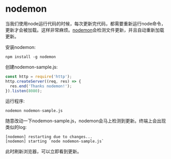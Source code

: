 # nodemon
当我们使用node运行代码的时候，每次更新完代码，都需要重新运行node命令，更新才会被加载。这样非常麻烦。[nodemon](https://nodemon.io/)会检测文件更新，并且自动重新加载更新。

安装nodemon:
```
npm install -g nodemon
```
创建nodemon-sample.js:
```js
const http = require('http');
http.createServer((req, res) => {
  res.end('Thanks nodemon!');
}).listen(8080);
```
运行程序:
```
nodemon nodemon-sample.js
```
随意改动一下nodemon-sample.js，nodemon会马上检测到更新。终端上会出现类似的log:
```
[nodemon] restarting due to changes...
[nodemon] starting `node nodemon-sample.js`
```
此时刷新浏览器，可以立即看到更新。
